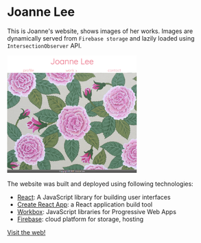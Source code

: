 # Joanne Lee

This is Joanne's website, shows images of her works. Images are dynamically served from `Firebase storage` and lazily loaded using `IntersectionObserver` API.

<img src="Joanne-home.PNG" width="60%">

The website was built and deployed using following technologies: 
* [React](https://reactjs.org/): A JavaScript library for building user interfaces
* [Create React App](https://github.com/facebookincubator/create-react-app): a React application build tool
* [Workbox](https://workboxjs.org/): JavaScript libraries for Progressive Web Apps
* [Firebase](https://firebase.google.com/): cloud platform for storage, hosting

[Visit the web!](https://react-joanne.firebaseapp.com)

